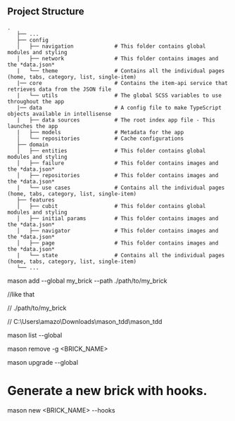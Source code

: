 ## Project Structure

```
.
   ├── ...
   ├── config                       
   │   ├── navigation             # This folder contains global modules and styling
   │   ├── network                # This folder contains images and the *data.json*
   |   └── theme                  # Contains all the individual pages (home, tabs, category, list, single-item)
   |── core                       # Contains the item-api service that retrieves data from the JSON file
   |   └── utils                  # The global SCSS variables to use throughout the app
   |── data                       # A config file to make TypeScript objects available in intellisense
   |   ├── data sources           # The root index app file - This launches the app
   |   ├── models                 # Metadata for the app
   │   └── repositories           # Cache configurations
   ├── domain                       
   │   ├── entities               # This folder contains global modules and styling
   │   ├── failure                # This folder contains images and the *data.json*
   │   ├── repositories           # This folder contains images and the *data.json*
   |   └── use cases              # Contains all the individual pages (home, tabs, category, list, single-item)
   ├── features                       
   │   ├── cubit                  # This folder contains global modules and styling
   │   ├── initial params         # This folder contains images and the *data.json*
   │   ├── navigator              # This folder contains images and the *data.json*
   │   ├── page                   # This folder contains images and the *data.json*
   |   └── state                  # Contains all the individual pages (home, tabs, category, list, single-item)
   └── ...
```



mason add --global my_brick --path ./path/to/my_brick

//like that

// ./path/to/my_brick

// C:\Users\amazo\Downloads\mason_tdd\mason_tdd

mason list --global

mason remove -g <BRICK_NAME>

mason upgrade --global

# Generate a new brick with hooks.
mason new <BRICK_NAME> --hooks

